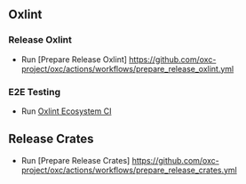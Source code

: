 ## Oxlint

### Release Oxlint

-   Run [Prepare Release Oxlint]
    https://github.com/oxc-project/oxc/actions/workflows/prepare_release_oxlint.yml

### E2E Testing

-   Run
    [Oxlint Ecosystem CI](https://github.com/oxc-project/oxlint-ecosystem-ci/actions/workflows/ecosystem-ci.yml)

## Release Crates

-   Run [Prepare Release Crates]
    https://github.com/oxc-project/oxc/actions/workflows/prepare_release_crates.yml
